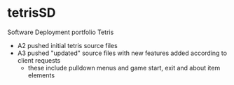 # tetrisSD
Software Deployment portfolio Tetris
- A2 pushed initial tetris source files
- A3 pushed "updated" source files with new features added according to client requests
	- these include pulldown menus and game start, exit and about item elements
